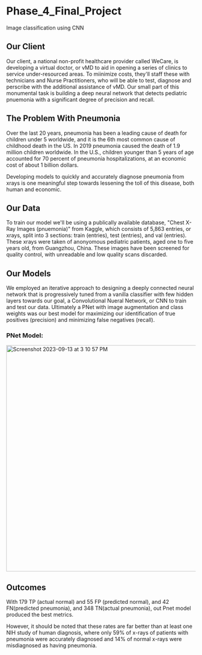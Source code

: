 # Phase_4_Final_Project
Image classification using CNN

## Our Client
Our client, a national non-profit healthcare provider called WeCare, is developing a virtual doctor, or vMD to aid in opening a series of clinics to service under-resourced areas. To miinimize costs, they'll staff these with technicians and Nurse Practitioners, who will be able to test, diagnose and perscribe with the additional assistance of vMD. Our small part of this monumental task is building a deep neural network that detects pediatric pnuemonia with a significant degree of precision and recall.

## The Problem With Pneumonia
Over the last 20 years, pneumonia has been a leading cause of death for children under 5 worldwide, and it is the 6th most common cause of childhood death in the US. In 2019 pneumonia caused the death of 1.9 million children worldwide.  In the U.S., children younger than 5 years of age accounted for 70 percent of pneumonia hospitalizations, at an economic cost of about 1 billion dollars. 

Developing models to quickly and accurately diagnose pneumonia from xrays is one meaningful step towards lessening the toll of this disease, both human and economic.

## Our Data
To train our model we'll be using a publically available database, "Chest X-Ray Images (pnuemonia)" from Kaggle, which consists of 5,863 entries, or xrays, split into 3 sections: train (entries), test (entries), and val (entries). These xrays were taken of anonyomous pediatric patients, aged one to five years old, from Guangzhou, China. These images have been screened for quality control, with unreadable and low quality scans discarded.

## Our Models
We employed an iterative approach to designing a deeply connected neural network that is progressively tuned from a vanilla classifier with few hidden layers towards our goal, a Convolutional Nueral Network, or CNN to train and test our data. Ultimately a PNet with image augmentation and class weights was our best model for maximizing our identification of true positives (precision) and minimizing false negatives (recall).

### PNet Model:
<img width="602" alt="Screenshot 2023-09-13 at 3 10 57 PM" src="https://github.com/slowings/Phase_4_Final_Project/assets/113614318/afb6bbc2-bb0f-48aa-a848-e8081db2fd67">


## Outcomes
With 179 TP (actual normal) and 55 FP (predicted normal), and 42 FN(predicted pneumonia), and 348 TN(actual pneumonia), out Pnet model produced the best metrics. 

However, it should be noted that these rates are far better than at least one NIH study of human diagnosis, where only 59% of x-rays of patients with pneumonia were accurately diagnosed and 14% of normal x-rays were misdiagnosed as having pneumonia.

